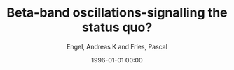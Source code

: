 ---
layout: post
title: Beta-band oscillations-signalling the status quo?

date: 1996-01-01 00:00
author: Engel, Andreas K and Fries, Pascal
journal: Current Opinion in Neurobiology

link: https://doi.org/10.1016/j.conb.2010.02.015

year: 2010
---